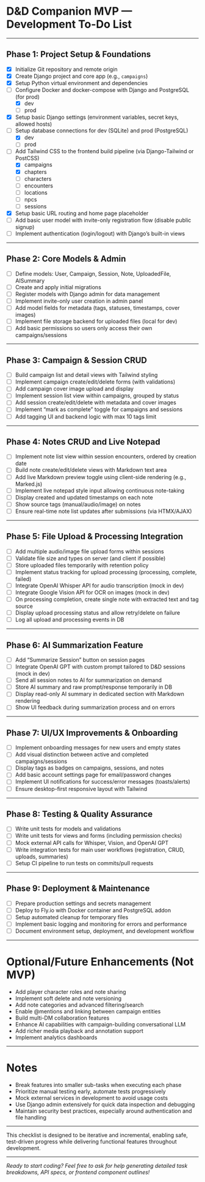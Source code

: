 # D&D Companion MVP — Development To-Do List

---

## Phase 1: Project Setup & Foundations

- [x] Initialize Git repository and remote origin
- [x] Create Django project and core app (e.g., `campaigns`)
- [x] Setup Python virtual environment and dependencies
- [ ] Configure Docker and docker-compose with Django and PostgreSQL (for prod)
  - [x] dev
  - [ ] prod
- [x] Setup basic Django settings (environment variables, secret keys, allowed hosts)
- [ ] Setup database connections for dev (SQLite) and prod (PostgreSQL)
  - [x] dev
  - [ ] prod
- [ ] Add Tailwind CSS to the frontend build pipeline (via Django-Tailwind or PostCSS)
  - [x] campaigns
  - [x] chapters
  - [ ] characters
  - [ ] encounters
  - [ ] locations
  - [ ] npcs
  - [ ] sessions
- [x] Setup basic URL routing and home page placeholder
- [ ] Add basic user model with invite-only registration flow (disable public signup)
- [ ] Implement authentication (login/logout) with Django’s built-in views

---

## Phase 2: Core Models & Admin

- [ ] Define models: User, Campaign, Session, Note, UploadedFile, AISummary
- [ ] Create and apply initial migrations
- [ ] Register models with Django admin for data management
- [ ] Implement invite-only user creation in admin panel
- [ ] Add model fields for metadata (tags, statuses, timestamps, cover images)
- [ ] Implement file storage backend for uploaded files (local for dev)
- [ ] Add basic permissions so users only access their own campaigns/sessions

---

## Phase 3: Campaign & Session CRUD

- [ ] Build campaign list and detail views with Tailwind styling
- [ ] Implement campaign create/edit/delete forms (with validations)
- [ ] Add campaign cover image upload and display
- [ ] Implement session list view within campaigns, grouped by status
- [ ] Add session create/edit/delete with metadata and cover images
- [ ] Implement “mark as complete” toggle for campaigns and sessions
- [ ] Add tagging UI and backend logic with max 10 tags limit

---

## Phase 4: Notes CRUD and Live Notepad

- [ ] Implement note list view within session encounters, ordered by creation date
- [ ] Build note create/edit/delete views with Markdown text area
- [ ] Add live Markdown preview toggle using client-side rendering (e.g., Marked.js)
- [ ] Implement live notepad style input allowing continuous note-taking
- [ ] Display created and updated timestamps on each note
- [ ] Show source tags (manual/audio/image) on notes
- [ ] Ensure real-time note list updates after submissions (via HTMX/AJAX)

---

## Phase 5: File Upload & Processing Integration

- [ ] Add multiple audio/image file upload forms within sessions
- [ ] Validate file size and types on server (and client if possible)
- [ ] Store uploaded files temporarily with retention policy
- [ ] Implement status tracking for upload processing (processing, complete, failed)
- [ ] Integrate OpenAI Whisper API for audio transcription (mock in dev)
- [ ] Integrate Google Vision API for OCR on images (mock in dev)
- [ ] On processing completion, create single note with extracted text and tag source
- [ ] Display upload processing status and allow retry/delete on failure
- [ ] Log all upload and processing events in DB

---

## Phase 6: AI Summarization Feature

- [ ] Add “Summarize Session” button on session pages
- [ ] Integrate OpenAI GPT with custom prompt tailored to D&D sessions (mock in dev)
- [ ] Send all session notes to AI for summarization on demand
- [ ] Store AI summary and raw prompt/response temporarily in DB
- [ ] Display read-only AI summary in dedicated section with Markdown rendering
- [ ] Show UI feedback during summarization process and on errors

---

## Phase 7: UI/UX Improvements & Onboarding

- [ ] Implement onboarding messages for new users and empty states
- [ ] Add visual distinction between active and completed campaigns/sessions
- [ ] Display tags as badges on campaigns, sessions, and notes
- [ ] Add basic account settings page for email/password changes
- [ ] Implement UI notifications for success/error messages (toasts/alerts)
- [ ] Ensure desktop-first responsive layout with Tailwind

---

## Phase 8: Testing & Quality Assurance

- [ ] Write unit tests for models and validations
- [ ] Write unit tests for views and forms (including permission checks)
- [ ] Mock external API calls for Whisper, Vision, and OpenAI GPT
- [ ] Write integration tests for main user workflows (registration, CRUD, uploads, summaries)
- [ ] Setup CI pipeline to run tests on commits/pull requests

---

## Phase 9: Deployment & Maintenance

- [ ] Prepare production settings and secrets management
- [ ] Deploy to Fly.io with Docker container and PostgreSQL addon
- [ ] Setup automated cleanup for temporary files
- [ ] Implement basic logging and monitoring for errors and performance
- [ ] Document environment setup, deployment, and development workflow

---

# Optional/Future Enhancements (Not MVP)

- Add player character roles and note sharing
- Implement soft delete and note versioning
- Add note categories and advanced filtering/search
- Enable @mentions and linking between campaign entities
- Build multi-DM collaboration features
- Enhance AI capabilities with campaign-building conversational LLM
- Add richer media playback and annotation support
- Implement analytics dashboards

---

# Notes

- Break features into smaller sub-tasks when executing each phase
- Prioritize manual testing early, automate tests progressively
- Mock external services in development to avoid usage costs
- Use Django admin extensively for quick data inspection and debugging
- Maintain security best practices, especially around authentication and file handling

---

This checklist is designed to be iterative and incremental, enabling safe, test-driven progress while delivering functional features throughout development.

---

_Ready to start coding? Feel free to ask for help generating detailed task breakdowns, API specs, or frontend component outlines!_
